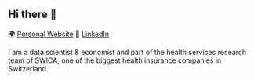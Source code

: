 ## Hi there 👋

🌍 [Personal Website](https://www.aureliensallin.ch/) 🌟 [LinkedIn](https://www.linkedin.com/in/aur%C3%A9lien-sallin-365148100) 

I am a data scientist & economist and part of the health services research team of SWICA, one of the biggest health insurance companies in Switzerland.  
<!--I am part of the Research Data Team, where we are responsible for the technical infrastructure, extract and process data, conceptualize and implement statistical analyses, and collaborate with internal and external stakeholders on scientific publications and internal analytical projects.

I am interested in medication 💊 prescribing trends 📉, investigating factors that drive over- or under-prescription and their implications for health outcomes. The research aims to establish an empirical foundation for optimized medication use and to enrich informed political discussions. All my current work projects live on private repositories of my organization's version control platform.

By training, I am a biostatistician 🎓 and biologist 🎓.

Since recently I am member of the organizing committee for the Zurich R User Group.

My passion lies in R programming and expressing quantitative information using numbers 🎲, models 📈 and visual displays 📊.
-->




<!--
**ASallin/ASallin** is a ✨ _special_ ✨ repository because its `README.md` (this file) appears on your GitHub profile.

Here are some ideas to get you started:

- 🔭 I’m currently working on ...
- 🌱 I’m currently learning ...
- 👯 I’m looking to collaborate on ...
- 🤔 I’m looking for help with ...
- 💬 Ask me about ...
- 📫 How to reach me: ...
- 😄 Pronouns: ...
- ⚡ Fun fact: ...
-->
